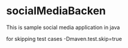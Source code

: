 # socialMediaBacken
This is sample social media application in java

for skipping test cases
-Dmaven.test.skip=true
